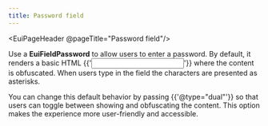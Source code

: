```yaml
---
title: Password field
---
```


<EuiPageHeader @pageTitle="Password field"/>

<EuiSpacer />

<EuiText>
  <p>
    Use a <strong>EuiFieldPassword</strong> to allow users to enter a password.
    By default, it renders a basic HTML <EuiCode @language="html">{{'<input type="password">'}}</EuiCode> where the content is obfuscated.
    When users type in the field the characters are presented as asterisks.
  </p>
  <p>
    You can change this default behavior by passing <EuiCode>{{'@type="dual"'}}</EuiCode> so that users can toggle between showing and obfuscating the content.
    This option makes the experience more user-friendly and accessible.
  </p>
</EuiText>
